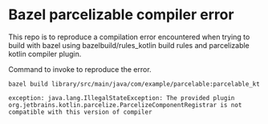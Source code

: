 # Bazel parcelizable compiler error

This repo is to reproduce a compilation error encountered when trying to build with bazel using
bazelbuild/rules_kotlin build rules and parcelizable kotlin compiler plugin.

Command to invoke to reproduce the error.
```
bazel build library/src/main/java/com/example/parcelable:parcelable_kt
```


```
exception: java.lang.IllegalStateException: The provided plugin org.jetbrains.kotlin.parcelize.ParcelizeComponentRegistrar is not compatible with this version of compiler
```
